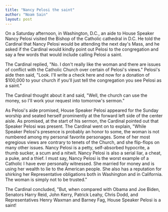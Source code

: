 ```yaml
---
title: "Nancy Pelosi the saint"
author: "Noam Sain"
layout: post
---
```


On a Saturday afternoon, in Washington, D.C., an aide to House Speaker Nancy Pelosi visited the Bishop of the Catholic cathedral in D.C. He told the Cardinal that Nancy Pelosi would be attending the next day's Mass, and he asked if the Cardinal would kindly point out Pelosi to the congregation and say a few words that would include calling Pelosi a saint.  
  
The Cardinal replied, "No. I don't really like the woman and there are issues of conflict with the Catholic Church over certain of Pelosi's views." Pelosi's aide then said, "Look. I'll write a check here and now for a donation of $100,000 to your church if you'll just tell the congregation you see Pelosi as a saint."

The Cardinal thought about it and said, "Well, the church can use the money, so I'll work your request into tomorrow's sermon."

As Pelosi's aide promised, House Speaker Pelosi appeared for the Sunday worship and seated herself prominently at the forward left side of the center aisle. As promised, at the start of his sermon, the Cardinal pointed out that Speaker Pelosi was present. The Cardinal went on to explain, "While Speaker Pelosi's presence is probably an honor to some, the woman is not numbered among my personal favorite personages. Some of her most egregious views are contrary to tenets of the Church, and she flip-flops on many other issues. Nancy Pelosi is a petty, self-absorbed hypocrite, a thumb sucker, a scum and a nitwit. Nancy Pelosi is also a serial liar, a cheat, a puke, and a thief. I must say, Nancy Pelosi is the worst example of a Catholic I have ever personally witnessed. She married for money and is using her wealth to lie to the American people. She also has a reputation for shirking her Representative obligations both in Washington and in California. The woman is simply not to be trusted."

The Cardinal concluded, "But, when compared with Obama and Joe Biden, Senators Harry Reid, John Kerry, Patrick Leahy, Chris Dodd, and Representatives Henry Waxman and Barney Fag, House Speaker Pelosi is a saint!